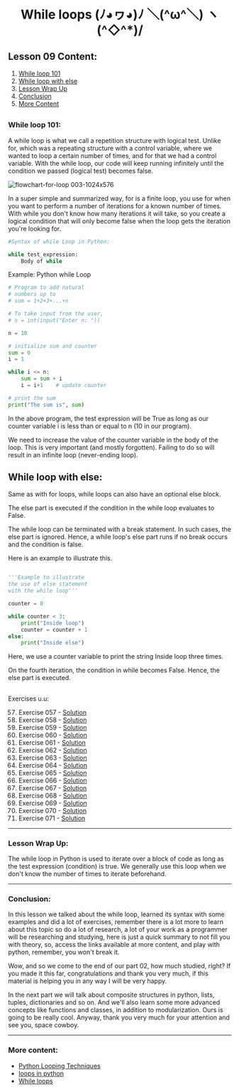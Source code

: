 <div align="center">
  
# While loops (ﾉ◕ヮ◕)ﾉ ＼(^ω^＼) ヽ(^◇^*)/

</div>

## Lesson 09 Content:

1. [While loop 101](https://github.com/marcoshsq/Python_Crash_Course/blob/main/01_Python_Crash_Course/02_Control_Structures/Lesson_09_While_(making%20Python_sweat_with_more_Loops).md#while-loop-101)
2. [While loop with else](https://github.com/marcoshsq/Python_Crash_Course/blob/main/01_Python_Crash_Course/02_Control_Structures/Lesson_09_While_(making%20Python_sweat_with_more_Loops).md#while-loop-with-else)
3. [Lesson Wrap Up](https://github.com/marcoshsq/Python_Crash_Course/blob/main/01_Python_Crash_Course/02_Control_Structures/Lesson_09_While_(making%20Python_sweat_with_more_Loops).md#lesson-wrap-up)
4. [Conclusion](https://github.com/marcoshsq/Python_Crash_Course/blob/main/01_Python_Crash_Course/02_Control_Structures/Lesson_09_While_(making%20Python_sweat_with_more_Loops).md#conclusion)
5. [More Content](https://github.com/marcoshsq/Python_Crash_Course/blob/main/01_Python_Crash_Course/02_Control_Structures/Lesson_09_While_(making%20Python_sweat_with_more_Loops).md#more-content)


##

### While loop 101:

A while loop is what we call a repetition structure with logical test. Unlike for, which was a repeating structure with a control variable, where we wanted to loop a certain number of times, and for that we had a control variable. With the while loop, our code will keep running infinitely until the condition we passed (logical test) becomes false. 

![flowchart-for-loop 003-1024x576](https://user-images.githubusercontent.com/64812097/159175471-ccbf68ef-f333-488b-845b-e4d6a121013b.jpeg)

In a super simple and summarized way, for is a finite loop, you use for when you want to perform a number of iterations for a known number of times. With while you don't know how many iterations it will take, so you create a logical condition that will only become false when the loop gets the iteration you're looking for.

````python
#Syntax of while Loop in Python:

while test_expression:
    Body of while
````

Example: Python while Loop

````python
# Program to add natural
# numbers up to 
# sum = 1+2+3+...+n

# To take input from the user,
# n = int(input("Enter n: "))

n = 10

# initialize sum and counter
sum = 0
i = 1

while i <= n:
    sum = sum + i
    i = i+1    # update counter

# print the sum
print("The sum is", sum)
````

In the above program, the test expression will be True as long as our counter variable i is less than or equal to n (10 in our program).

We need to increase the value of the counter variable in the body of the loop. This is very important (and mostly forgotten). Failing to do so will result in an infinite loop (never-ending loop).

## While loop with else:

Same as with for loops, while loops can also have an optional else block.

The else part is executed if the condition in the while loop evaluates to False.

The while loop can be terminated with a break statement. In such cases, the else part is ignored. Hence, a while loop's else part runs if no break occurs and the condition is false.

Here is an example to illustrate this.

````python

'''Example to illustrate
the use of else statement
with the while loop'''

counter = 0

while counter < 3:
    print("Inside loop")
    counter = counter + 1
else:
    print("Inside else")

````

Here, we use a counter variable to print the string Inside loop three times.

On the fourth iteration, the condition in while becomes False. Hence, the else part is executed.

##

Exercises u.u:

57. Exercise 057 -  [Solution]()
58. Exercise 058 -  [Solution]()
59. Exercise 059 -  [Solution]()
60. Exercise 060 -  [Solution]()
61. Exercise 061 -  [Solution]()
62. Exercise 062 -  [Solution]()
63. Exercise 063 -  [Solution]()
64. Exercise 064 -  [Solution]()
65. Exercise 065 -  [Solution]()
66. Exercise 066 -  [Solution]()
67. Exercise 067 -  [Solution]()
68. Exercise 068 -  [Solution]()
69. Exercise 069 -  [Solution]()
70. Exercise 070 -  [Solution]()
71. Exercise 071 -  [Solution]()

---

### Lesson Wrap Up:

The while loop in Python is used to iterate over a block of code as long as the test expression (condition) is true. We generally use this loop when we don't know the number of times to iterate beforehand.

---

### Conclusion:

In this lesson we talked about the while loop, learned its syntax with some examples and did a lot of exercises, remember there is a lot more to learn about this topic so do a lot of research, a lot of your work as a programmer will be researching and studying, here is just a quick summary to not fill you with theory, so, access the links available at more content, and play with python, remember, you won't break it.

Wow, and so we come to the end of our part 02, how much studied, right? If you made it this far, congratulations and thank you very much, if this material is helping you in any way I will be very happy.

In the next part we will talk about composite structures in python, lists, tuples, dictionaries and so on. And we'll also learn some more advanced concepts like functions and classes, in addition to modularization. Ours is going to be really cool. Anyway, thank you very much for your attention and see you, space cowboy.

---

### More content:

- [Python Looping Techniques](https://www.programiz.com/python-programming/looping-technique)
- [loops in python](https://www.geeksforgeeks.org/loops-in-python/)
- [While loops](https://wiki.python.org/moin/WhileLoop)
